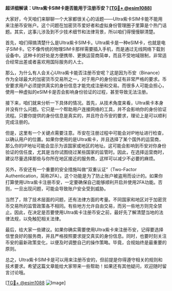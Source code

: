 **超详细解读：Ultra紫卡SIM卡是否能用于注册币安？[[TG💪+ @esim1088](https://t.me/s/esim1088)]**

大家好，今天咱们来聊聊一个大家都很关心的话题——Ultra紫卡SIM卡能不能用来注册币安账户。这个问题在加密货币爱好者和虚拟身份管理圈子里算是个热门话题。其实，这事儿涉及到不少技术细节和法律背景，所以咱们得慢慢聊清楚。

首先，咱们得搞清楚什么是Ultra紫卡SIM卡。Ultra紫卡是一种eSIM卡，也就是电子SIM卡。它不像传统的物理SIM卡那样需要插入手机，而是通过无线网络下载到设备中。这种卡的好处是方便携带、更换运营商简单，而且不受地域限制，非常适合经常出差或者喜欢用国际服务的人士。

那么，为什么有人会关心Ultra紫卡能否注册币安呢？这是因为币安（Binance）作为全球最大的加密货币交易所之一，对于用户的身份验证有非常严格的要求。币安要求用户必须提供真实的身份信息才能完成注册和交易。而很多人可能会担心，使用一种虚拟的eSIM卡是否会影响身份验证的过程，甚至导致无法注册。

接下来，咱们就来分析一下具体的情况。首先，从技术角度来看，Ultra紫卡本身并没有什么问题。它只是一个帮助用户连接网络的工具，并不会影响你的身份验证流程。只要你提供的身份信息是真实的，并且符合币安的要求，理论上是可以顺利完成注册的。

但是，这里有一个关键点需要注意。币安在注册过程中可能会对IP地址进行检查，以确认用户的位置。如果你使用的是Ultra紫卡，并且选择了某个国外的运营商，那么你的IP地址可能会显示为该国家或地区的地址。这可能会影响到币安对你身份验证的信任度，尤其是当你试图绕过某些国家的监管时。因此，在选择运营商时，建议尽量选择那些与你所在地区接近的服务商，这样可以减少不必要的麻烦。

另外，币安还有一个重要的安全措施叫做“双重认证”（Two-Factor Authentication，简称2FA）。这个功能是为了防止账户被盗用而设计的。如果你打算使用Ultra紫卡注册币安，一定要确保自己能够顺利开启并使用2FA功能。否则，一旦出现问题，可能会导致账户安全受到威胁。

当然了，除了技术层面的问题，还有法律方面的考量。不同国家和地区对于加密货币交易所的监管政策各不相同。有些地方允许自由交易，而另一些地方则完全禁止。因此，在决定是否要使用Ultra紫卡注册币安之前，最好先了解清楚当地的法律法规，以免触犯相关法律。

最后，给大家一些建议。如果你确实需要使用Ultra紫卡来注册币安，记得要选择信誉良好的服务商，并且严格按照要求提交真实的身份信息。同时，也要时刻关注币安的最新政策变化，以便及时调整自己的操作策略。毕竟，合规始终是最重要的原则。

总之，Ultra紫卡SIM卡是可以用来注册币安的，但前提是你得遵守相关的规则和技术要求。希望这篇文章能给大家带来一些帮助！如果还有其他疑问，欢迎随时留言讨论哦。

[[TG💪+ @esim1088](https://t.me/s/esim1088) ![Image](https://i.postimg.cc/4NQfJmqS/Snipaste-2025-05-13-00-14-12.png)]